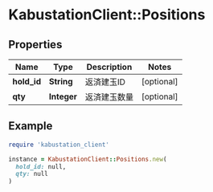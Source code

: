 # KabustationClient::Positions

## Properties

| Name | Type | Description | Notes |
| ---- | ---- | ----------- | ----- |
| **hold_id** | **String** | 返済建玉ID | [optional] |
| **qty** | **Integer** | 返済建玉数量 | [optional] |

## Example

```ruby
require 'kabustation_client'

instance = KabustationClient::Positions.new(
  hold_id: null,
  qty: null
)
```

